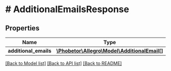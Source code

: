 # # AdditionalEmailsResponse

## Properties

Name | Type | Description | Notes
------------ | ------------- | ------------- | -------------
**additional_emails** | [**\Phobetor\Allegro\Model\AdditionalEmail[]**](AdditionalEmail.md) |  |

[[Back to Model list]](../../README.md#models) [[Back to API list]](../../README.md#endpoints) [[Back to README]](../../README.md)
